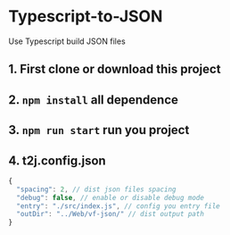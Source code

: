 # Typescript-to-JSON
Use Typescript build JSON files

## 1. First clone or download this project

## 2. ```npm install``` all dependence 

## 3. ```npm run start``` run you project

## 4. t2j.config.json 
  ```js
  {
    "spacing": 2, // dist json files spacing
    "debug": false, // enable or disable debug mode
    "entry": "./src/index.js", // config you entry file
    "outDir": "../Web/vf-json/" // dist output path 
  }
```
